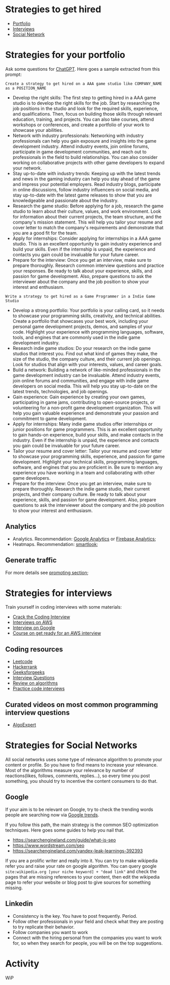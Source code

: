# Strategies to get hired

- [Portfolio](#strategies-for-your-portfolio)
- [Interviews](#strategies-for-interviews)
- [Social Network](#strategies-for-social-networks)

# Strategies for your portfolio

Ask some questions for [ChatGPT](https://chat.openai.com/chat). Here goes a sample extracted from this prompt:

```
Create a strategy to get hired on a AAA game studio like COMPANY_NAME as a POSITION_NAME
```

- Develop the right skills: The first step to getting hired in a AAA game studio is to develop the right skills for the job. Start by researching the job positions in the studio and look for the required skills, experience, and qualifications. Then, focus on building those skills through relevant education, training, and projects. You can also take courses, attend workshops or conferences, and create a portfolio of your work to showcase your abilities.
- Network with industry professionals: Networking with industry professionals can help you gain exposure and insights into the game development industry. Attend industry events, join online forums, participate in game development communities, and reach out to professionals in the field to build relationships. You can also consider working on collaborative projects with other game developers to expand your network.
- Stay up-to-date with industry trends: Keeping up with the latest trends and news in the gaming industry can help you stay ahead of the game and impress your potential employers. Read industry blogs, participate in online discussions, follow industry influencers on social media, and stay up-to-date with the latest game releases to show that you are knowledgeable and passionate about the industry.
- Research the game studio: Before applying for a job, research the game studio to learn about their culture, values, and work environment. Look for information about their current projects, the team structure, and the company's mission statement. This will help you tailor your resume and cover letter to match the company's requirements and demonstrate that you are a good fit for the team.
- Apply for internships: Consider applying for internships in a AAA game studio. This is an excellent opportunity to gain industry experience and build your skills. Even if the internship is unpaid, the experience and contacts you gain could be invaluable for your future career.
- Prepare for the interview: Once you get an interview, make sure to prepare thoroughly. Research common interview questions and practice your responses. Be ready to talk about your experience, skills, and passion for game development. Also, prepare questions to ask the interviewer about the company and the job position to show your interest and enthusiasm.

```
Write a strategy to get hired as a Game Programmer in a Indie Game Studio
```

- Develop a strong portfolio: Your portfolio is your calling card, so it needs to showcase your programming skills, creativity, and technical abilities. Create a portfolio that showcases your best work, including your personal game development projects, demos, and samples of your code. Highlight your experience with programming languages, software, tools, and engines that are commonly used in the indie game development industry.
- Research indie game studios: Do your research on the indie game studios that interest you. Find out what kind of games they make, the size of the studio, the company culture, and their current job openings. Look for studios that align with your interests, values, and career goals.
- Build a network: Building a network of like-minded professionals in the game development industry can be invaluable. Attend industry events, join online forums and communities, and engage with indie game developers on social media. This will help you stay up-to-date on the latest trends, technologies, and job openings.
- Gain experience: Gain experience by creating your own games, participating in game jams, contributing to open-source projects, or volunteering for a non-profit game development organization. This will help you gain valuable experience and demonstrate your passion and commitment to game development.
- Apply for internships: Many indie game studios offer internships or junior positions for game programmers. This is an excellent opportunity to gain hands-on experience, build your skills, and make contacts in the industry. Even if the internship is unpaid, the experience and contacts you gain could be invaluable for your future career.
- Tailor your resume and cover letter: Tailor your resume and cover letter to showcase your programming skills, experience, and passion for game development. Highlight your technical skills, programming languages, software, and engines that you are proficient in. Be sure to mention any experience you have working in a team and collaborating with other game developers.
- Prepare for the interview: Once you get an interview, make sure to prepare thoroughly. Research the indie game studio, their current projects, and their company culture. Be ready to talk about your experience, skills, and passion for game development. Also, prepare questions to ask the interviewer about the company and the job position to show your interest and enthusiasm.

## Analytics

- Analytics. Recommendation: [Google Analytics](https://analytics.google.com/) or [Firebase Analytics](https://firebase.google.com/products/analytics);
- Heatmaps. Recommendation: [smartlook](https://www.smartlook.com/website-heatmap-tool/);

## Generate traffic

For more details see [promoting section](portfolio/12-promoting/README.md);

# Strategies for interviews

Train yourself in coding interviews with some materials:
- [Crack the Coding Interview](https://amzn.to/3W1ICea)
- [Interviews on AWS](https://www.amazon.jobs/en/landing_pages/software-development-topics)
- [Interview on Google](https://www.geeksforgeeks.org/google-interview-preparation-for-software-engineer-a-complete-guide/)
- [Course on get ready for an AWS interview](https://www.amazon.jobs/en/software-development-interview-prep#/)

## Coding resources

- [Leetcode](https://leetcode.com/problemset/all) 
- [Hackerrank](https://www.hackerrank.com/dashboard)
- [Geeksforgeeks](https://www.geeksforgeeks.org/)
- [Interview Questions](https://www.youtube.com/watch?v=il_t1WVLNxk&list=PLqM7alHXFySGqCvcwfqqMrteqWukz9ZoE&ab_channel=GeeksforGeeks)
- [Review on algorithms](https://www.youtube.com/channel/UCxX9wt5FWQUAAz4UrysqK9A)
- [Practice code interviews](https://www.geeksforgeeks.org/practice-for-cracking-any-coding-interview/)

## Curated videos on most common programming interview questions

- [AlgoExpert](https://www.algoexpert.io/)

# Strategies for Social Networks

All social networks uses some type of relevance algorithm to promote your content or profile. So you have to find means to increase your relevance. Most of the algorithms measure your relevance by number of reactions(likes, follows, comments, replies...), so every time you post something, you should try to incentive the content consumers to do that.

## Google

If your aim is to be relevant on Google, try to check the trending words people are searching now via [Google trends](https://trends.google.com/trends/explore). 

If you follow this path, the main strategy is the common SEO optimization techniques. Here goes some guides to help you nail that.

- https://searchengineland.com/guide/what-is-seo
- https://www.wordstream.com/seo
- https://searchengineland.com/yandex-leak-learnings-392393

If you are a prolific writer and really into it. You can try to make wikipedia refer you and raise your rate on google algorithm. You can query google `site:wikipedia.org [your niche keyword] + "dead link"` and check the pages that are missing references to your content, then edit the wikipedia page to refer your website or blog post to give sources for something missing. 

## Linkedin

- Consistency is the key. You have to post frequently. Period. 
- Follow other professionals in your field and check what they are posting to try replicate their behavior.
- Follow companies you want to work
- Connect with the hiring personal from the companies you want to work for, so when they search for people, you will be on the top suggestions.

# Activity

WiP
